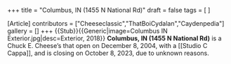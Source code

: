 +++
title = "Columbus, IN (1455 N National Rd)"
draft = false
tags = [ ]

[Article]
contributors = ["Cheeseclassic","ThatBoiCydalan","Caydenpedia"]
gallery = []
+++
{{Stub}}{{Generic|image=Columbus IN Exterior.jpg|desc=Exterior, 2018}} 
**Columbus, IN (1455 N National Rd)** is a Chuck E. Cheese’s that open on December 8, 2004, with a [[Studio C Cappa]], and is closing on October 8, 2023, due to unknown reasons.